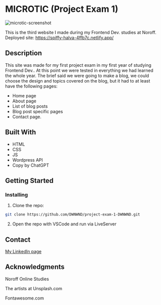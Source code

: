 #  MICROTIC (Project Exam 1)

![microtic-screenshot](https://github.com/DWNWND/project-exam-1-DWNWND/assets/126068161/4112018d-4f39-4b30-a4ce-9b1da6d3fb13)

This is the third website I made during my Frontend Dev. studies at Noroff. 
Deployed site: https://spiffy-halva-4ffb7c.netlify.app/


## Description

This site was made for my first project exam in my first year of studying Frontend Dev.. At this point we were tested in everything we had learned the whole year. The brief said we were going to make a blog, we could choose the design and topics covered on the blog, but it had to at least have the following pages:
-	Home page
-	About page
-	List of blog posts
-	Blog post specific pages
-	Contact page.

## Built With

- HTML
- CSS
- JS
- Wordpress API
- Copy by ChatGPT

## Getting Started

### Installing

1. Clone the repo:

```bash
git clone https://github.com/DWNWND/project-exam-1-DWNWND.git
```

2. Open the repo with VSCode and run via LiveServer


## Contact

[My LinkedIn page](https://www.linkedin.com/in/thea-oland-b38175139/)


## Acknowledgments

Noroff Online Studies

The artists at Unsplash.com

Fontawesome.com
